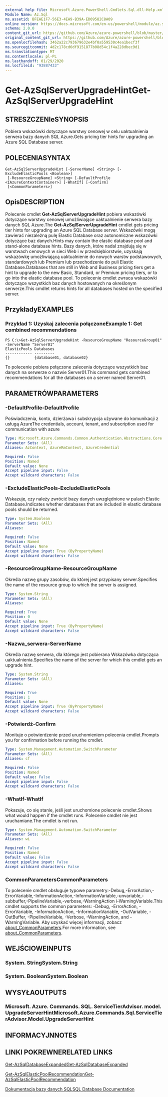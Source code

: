 ```yaml
---
external help file: Microsoft.Azure.PowerShell.Cmdlets.Sql.dll-Help.xml
Module Name: Az.Sql
ms.assetid: BFEAE1F7-56E3-4EA9-B39A-ED09582C8A09
online version: https://docs.microsoft.com/en-us/powershell/module/az.sql/get-azsqlserverupgradehint
schema: 2.0.0
content_git_url: https://github.com/Azure/azure-powershell/blob/master/src/Sql/Sql/help/Get-AzSqlServerUpgradeHint.md
original_content_git_url: https://github.com/Azure/azure-powershell/blob/master/src/Sql/Sql/help/Get-AzSqlServerUpgradeHint.md
ms.openlocfilehash: 3462a22c793679632e4bf0a559530c4ea1becf3f
ms.sourcegitcommit: 4d2c178cd6df9151877b08d54c1f4a228dbec9d1
ms.translationtype: MT
ms.contentlocale: pl-PL
ms.lasthandoff: 01/29/2020
ms.locfileid: "93887433"
---
```

# <span data-ttu-id="f745c-101">Get-AzSqlServerUpgradeHint</span><span class="sxs-lookup"><span data-stu-id="f745c-101">Get-AzSqlServerUpgradeHint</span></span>

## <span data-ttu-id="f745c-102">STRESZCZENIe</span><span class="sxs-lookup"><span data-stu-id="f745c-102">SYNOPSIS</span></span>
<span data-ttu-id="f745c-103">Pobiera wskazówki dotyczące warstwy cenowej w celu uaktualnienia serwera bazy danych SQL Azure.</span><span class="sxs-lookup"><span data-stu-id="f745c-103">Gets pricing tier hints for upgrading an Azure SQL Database server.</span></span>

## <span data-ttu-id="f745c-104">POLECENIA</span><span class="sxs-lookup"><span data-stu-id="f745c-104">SYNTAX</span></span>

```
Get-AzSqlServerUpgradeHint [-ServerName] <String> [-ExcludeElasticPools <Boolean>]
 [-ResourceGroupName] <String> [-DefaultProfile <IAzureContextContainer>] [-WhatIf] [-Confirm]
 [<CommonParameters>]
```

## <span data-ttu-id="f745c-105">Opis</span><span class="sxs-lookup"><span data-stu-id="f745c-105">DESCRIPTION</span></span>
<span data-ttu-id="f745c-106">Polecenie cmdlet **Get-AzSqlServerUpgradeHint** pobiera wskazówki dotyczące warstwy cenowej umożliwiające uaktualnienie serwera bazy danych SQL Azure.</span><span class="sxs-lookup"><span data-stu-id="f745c-106">The **Get-AzSqlServerUpgradeHint** cmdlet gets pricing tier hints for upgrading an Azure SQL Database server.</span></span>
<span data-ttu-id="f745c-107">Wskazówki mogą zawierać niezależną pulę Elastic Database oraz autonomiczne wskazówki dotyczące baz danych.</span><span class="sxs-lookup"><span data-stu-id="f745c-107">Hints may contain the elastic database pool and stand-alone database hints.</span></span>
<span data-ttu-id="f745c-108">Bazy danych, które nadal znajdują się w warstwach cenowych w sieci Web i w przedsiębiorstwie, uzyskają wskazówkę umożliwiającą uaktualnienie do nowych warstw podstawowych, standardowych lub Premium lub przechodzenie do puli Elastic Database.</span><span class="sxs-lookup"><span data-stu-id="f745c-108">Databases that are still in Web and Business pricing tiers get a hint to upgrade to the new Basic, Standard, or Premium pricing tiers, or to go into the elastic database pool.</span></span>
<span data-ttu-id="f745c-109">To polecenie cmdlet zwraca wskazówki dotyczące wszystkich baz danych hostowanych na określonym serwerze.</span><span class="sxs-lookup"><span data-stu-id="f745c-109">This cmdlet returns hints for all databases hosted on the specified server.</span></span>

## <span data-ttu-id="f745c-110">Przykłady</span><span class="sxs-lookup"><span data-stu-id="f745c-110">EXAMPLES</span></span>

### <span data-ttu-id="f745c-111">Przykład 1: Uzyskaj zalecenia połączone</span><span class="sxs-lookup"><span data-stu-id="f745c-111">Example 1: Get combined recommendations</span></span>
```
PS C:\>Get-AzSqlServerUpgradeHint -ResourceGroupName "ResourceGroup01" -ServerName "Server01"
ElasticPools Databases           
------------ ---------           
{}           {database01, database02}
```

<span data-ttu-id="f745c-112">To polecenie pobiera połączone zalecenia dotyczące wszystkich baz danych na serwerze o nazwie Server01.</span><span class="sxs-lookup"><span data-stu-id="f745c-112">This command gets combined recommendations for all the databases on a server named Server01.</span></span>

## <span data-ttu-id="f745c-113">PARAMETRÓW</span><span class="sxs-lookup"><span data-stu-id="f745c-113">PARAMETERS</span></span>

### <span data-ttu-id="f745c-114">-DefaultProfile</span><span class="sxs-lookup"><span data-stu-id="f745c-114">-DefaultProfile</span></span>
<span data-ttu-id="f745c-115">Poświadczenia, konto, dzierżawa i subskrypcja używane do komunikacji z usługą Azure</span><span class="sxs-lookup"><span data-stu-id="f745c-115">The credentials, account, tenant, and subscription used for communication with azure</span></span>

```yaml
Type: Microsoft.Azure.Commands.Common.Authentication.Abstractions.Core.IAzureContextContainer
Parameter Sets: (All)
Aliases: AzContext, AzureRmContext, AzureCredential

Required: False
Position: Named
Default value: None
Accept pipeline input: False
Accept wildcard characters: False
```

### <span data-ttu-id="f745c-116">-ExcludeElasticPools</span><span class="sxs-lookup"><span data-stu-id="f745c-116">-ExcludeElasticPools</span></span>
<span data-ttu-id="f745c-117">Wskazuje, czy należy zwrócić bazy danych uwzględnione w pulach Elastic Database.</span><span class="sxs-lookup"><span data-stu-id="f745c-117">Indicates whether databases that are included in elastic database pools should be returned.</span></span>

```yaml
Type: System.Boolean
Parameter Sets: (All)
Aliases:

Required: False
Position: Named
Default value: None
Accept pipeline input: True (ByPropertyName)
Accept wildcard characters: False
```

### <span data-ttu-id="f745c-118">-ResourceGroupName</span><span class="sxs-lookup"><span data-stu-id="f745c-118">-ResourceGroupName</span></span>
<span data-ttu-id="f745c-119">Określa nazwę grupy zasobów, do której jest przypisany serwer.</span><span class="sxs-lookup"><span data-stu-id="f745c-119">Specifies the name of the resource group to which the server is assigned.</span></span>

```yaml
Type: System.String
Parameter Sets: (All)
Aliases:

Required: True
Position: 0
Default value: None
Accept pipeline input: True (ByPropertyName)
Accept wildcard characters: False
```

### <span data-ttu-id="f745c-120">-Nazwa_serwera</span><span class="sxs-lookup"><span data-stu-id="f745c-120">-ServerName</span></span>
<span data-ttu-id="f745c-121">Określa nazwę serwera, dla którego jest pobierana Wskazówka dotycząca uaktualnienia.</span><span class="sxs-lookup"><span data-stu-id="f745c-121">Specifies the name of the server for which this cmdlet gets an upgrade hint.</span></span>

```yaml
Type: System.String
Parameter Sets: (All)
Aliases:

Required: True
Position: 1
Default value: None
Accept pipeline input: True (ByPropertyName)
Accept wildcard characters: False
```

### <span data-ttu-id="f745c-122">-Potwierdź</span><span class="sxs-lookup"><span data-stu-id="f745c-122">-Confirm</span></span>
<span data-ttu-id="f745c-123">Monituje o potwierdzenie przed uruchomieniem polecenia cmdlet.</span><span class="sxs-lookup"><span data-stu-id="f745c-123">Prompts you for confirmation before running the cmdlet.</span></span>

```yaml
Type: System.Management.Automation.SwitchParameter
Parameter Sets: (All)
Aliases: cf

Required: False
Position: Named
Default value: False
Accept pipeline input: False
Accept wildcard characters: False
```

### <span data-ttu-id="f745c-124">-WhatIf</span><span class="sxs-lookup"><span data-stu-id="f745c-124">-WhatIf</span></span>
<span data-ttu-id="f745c-125">Pokazuje, co się stanie, jeśli jest uruchomione polecenie cmdlet.</span><span class="sxs-lookup"><span data-stu-id="f745c-125">Shows what would happen if the cmdlet runs.</span></span>
<span data-ttu-id="f745c-126">Polecenie cmdlet nie jest uruchamiane.</span><span class="sxs-lookup"><span data-stu-id="f745c-126">The cmdlet is not run.</span></span>

```yaml
Type: System.Management.Automation.SwitchParameter
Parameter Sets: (All)
Aliases: wi

Required: False
Position: Named
Default value: False
Accept pipeline input: False
Accept wildcard characters: False
```

### <span data-ttu-id="f745c-127">CommonParameters</span><span class="sxs-lookup"><span data-stu-id="f745c-127">CommonParameters</span></span>
<span data-ttu-id="f745c-128">To polecenie cmdlet obsługuje typowe parametry:-Debug,-ErrorAction,-ErrorVariable,-InformationAction,-InformationVariable,-unvariable,-subbuffer,-PipelineVariable,-verbose,-WarningAction i-WarningVariable.</span><span class="sxs-lookup"><span data-stu-id="f745c-128">This cmdlet supports the common parameters: -Debug, -ErrorAction, -ErrorVariable, -InformationAction, -InformationVariable, -OutVariable, -OutBuffer, -PipelineVariable, -Verbose, -WarningAction, and -WarningVariable.</span></span> <span data-ttu-id="f745c-129">Aby uzyskać więcej informacji, zobacz [about_CommonParameters](https://go.microsoft.com/fwlink/?LinkID=113216).</span><span class="sxs-lookup"><span data-stu-id="f745c-129">For more information, see [about_CommonParameters](https://go.microsoft.com/fwlink/?LinkID=113216).</span></span>

## <span data-ttu-id="f745c-130">WEJŚCIOWE</span><span class="sxs-lookup"><span data-stu-id="f745c-130">INPUTS</span></span>

### <span data-ttu-id="f745c-131">System. String</span><span class="sxs-lookup"><span data-stu-id="f745c-131">System.String</span></span>

### <span data-ttu-id="f745c-132">System. Boolean</span><span class="sxs-lookup"><span data-stu-id="f745c-132">System.Boolean</span></span>

## <span data-ttu-id="f745c-133">WYSYŁA</span><span class="sxs-lookup"><span data-stu-id="f745c-133">OUTPUTS</span></span>

### <span data-ttu-id="f745c-134">Microsoft. Azure. Commands. SQL. ServiceTierAdvisor. model. UpgradeServerHint</span><span class="sxs-lookup"><span data-stu-id="f745c-134">Microsoft.Azure.Commands.Sql.ServiceTierAdvisor.Model.UpgradeServerHint</span></span>

## <span data-ttu-id="f745c-135">INFORMACYJN</span><span class="sxs-lookup"><span data-stu-id="f745c-135">NOTES</span></span>

## <span data-ttu-id="f745c-136">LINKI POKREWNE</span><span class="sxs-lookup"><span data-stu-id="f745c-136">RELATED LINKS</span></span>

[<span data-ttu-id="f745c-137">Get-AzSqlDatabaseExpanded</span><span class="sxs-lookup"><span data-stu-id="f745c-137">Get-AzSqlDatabaseExpanded</span></span>](./Get-AzSqlDatabaseExpanded.md)

[<span data-ttu-id="f745c-138">Get-AzSqlElasticPoolRecommendation</span><span class="sxs-lookup"><span data-stu-id="f745c-138">Get-AzSqlElasticPoolRecommendation</span></span>](./Get-AzSqlElasticPoolRecommendation.md)

[<span data-ttu-id="f745c-139">Dokumentacja bazy danych SQL</span><span class="sxs-lookup"><span data-stu-id="f745c-139">SQL Database Documentation</span></span>](https://docs.microsoft.com/azure/sql-database/)


